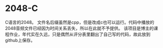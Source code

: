 # 2048-C
C语言的2048。
文件名后缀虽然是cpp，但是改成c也可以运行。代码中播放的2048音频文件已经因为时间关系丢失，所以在此就不予提供。
该项目是博主的课程作业，年代实在久远，只是偶然从评分表里翻出了自己写的代码，故此放到github上保存。
